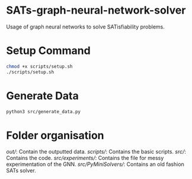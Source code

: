 # SATs-graph-neural-network-solver
Usage of graph neural networks to solve SATisfiability problems.

# Setup Command

```bash
chmod +x scripts/setup.sh
./scripts/setup.sh
```

# Generate Data

```bash
python3 src/generate_data.py
```

# Folder organisation

*out/*: Contain the outputted data.
*scripts/*: Contains the basic scripts.
*src/*: Contains the code.
*src/experiments/*: Contains the file for messy experimentation of the GNN.
*src/PyMiniSolvers/*: Contains an old fashion SATs solver.